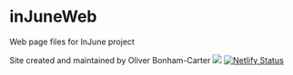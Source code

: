 # inJuneWeb
Web page files for InJune project

Site created and maintained by Oliver Bonham-Carter
![](../../workflows/build/badge.svg) [![Netlify Status](https://api.netlify.com/api/v1/badges/cafd0abd-2af5-4f8f-ac0e-dd694eace724/deploy-status)](https://app.netlify.com/sites/oliverbonhamcarter/deploys)
